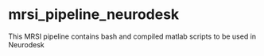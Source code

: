 # mrsi_pipeline_neurodesk
This MRSI pipeline contains bash and compiled matlab scripts to be used in Neurodesk
